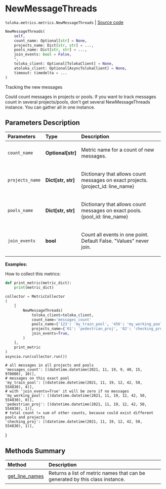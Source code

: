 # NewMessageThreads
`toloka.metrics.metrics.NewMessageThreads` | [Source code](https://github.com/Toloka/toloka-kit/blob/v1.0.2/src/metrics/metrics.py#L342)

```python
NewMessageThreads(
    self,
    count_name: Optional[str] = None,
    projects_name: Dict[str, str] = ...,
    pools_name: Dict[str, str] = ...,
    join_events: bool = False,
    *,
    toloka_client: Optional[TolokaClient] = None,
    atoloka_client: Optional[AsyncTolokaClient] = None,
    timeout: timedelta = ...
)
```

Tracking the new messages


Could count messages in projects or pools. If you want to track messages count in several projects/pools, don't get several
NewMessageThreads instance. You can gather all in one instance.

## Parameters Description

| Parameters | Type | Description |
| :----------| :----| :-----------|
`count_name`|**Optional\[str\]**|<p>Metric name for a count of new messages.</p>
`projects_name`|**Dict\[str, str\]**|<p>Dictionary that allows count messages on exact projects. {project_id: line_name}</p>
`pools_name`|**Dict\[str, str\]**|<p>Dictionary that allows count messages on exact pools. {pool_id: line_name}</p>
`join_events`|**bool**|<p>Count all events in one point. Default False. &quot;Values&quot; never join.</p>

**Examples:**

How to collect this metrics:
```python
def print_metric(metric_dict):
    print(metric_dict)

collector = MetricCollector
(
    [
        NewMessageThreads(
            toloka_client=toloka_client,
            count_name='messages_count'
            pools_name={'123': 'my_train_pool', '456': 'my_working_pool'},
            projects_name={'01': 'pedestrian_proj', '02': 'checking_proj'},
            join_events=True,
        )
    ],
    print_metric
)
asyncio.run(collector.run())
```
    # all messages in all projects and pools
    'messages_count': [(datetime.datetime(2021, 11, 19, 9, 40, 15, 970000), 10)],
    # messages on this exact pool
    'my_train_pool': [(datetime.datetime(2021, 11, 19, 12, 42, 50, 554830), 4)],
    # with 'join_events=True' it will be zero if no messages
    'my_working_pool': [(datetime.datetime(2021, 11, 19, 12, 42, 50, 554830), 0)],
    'pedestrian_proj': [(datetime.datetime(2021, 11, 19, 12, 42, 50, 554830), 1)],
    # total count != sum of other counts, because could exist different pools and projects
    'checking_proj': [(datetime.datetime(2021, 11, 19, 12, 42, 50, 554830), 1)],
}
## Methods Summary

| Method | Description |
| :------| :-----------|
[get_line_names](toloka.metrics.metrics.NewMessageThreads.get_line_names.md)| Returns a list of metric names that can be generated by this class instance.
